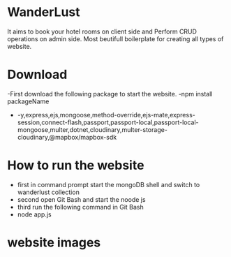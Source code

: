 # WanderLust
It aims to book your hotel rooms on client side and Perform CRUD operations on admin side.
Most beutifull boilerplate for creating all types of website.

# Download
-First download the following package to start the website.
-npm install packageName
- -y,express,ejs,mongoose,method-override,ejs-mate,express-session,connect-flash,passport,passport-local,passport-local-mongoose,multer,dotnet,cloudinary,multer-storage-cloudinary,@mapbox/mapbox-sdk

# How to run the website
- first in command prompt start the mongoDB shell and switch to wanderlust collection
- second open Git Bash and start the noode js
- third run the following command in Git Bash
- node app.js

# website images

